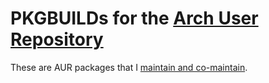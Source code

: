 # PKGBUILDs for the [Arch User Repository](https://aur.archlinux.org/)

These are AUR packages that I [maintain and co-maintain](https://aur.archlinux.org/packages?SeB=M&K=txtsd).

